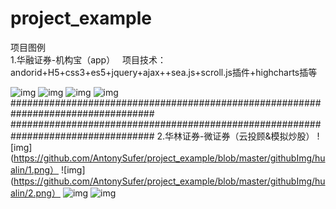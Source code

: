 # project_example
项目图例  
1.华融证券-机构宝（app）   
项目技术：andorid+H5+css3+es5+jquery+ajax++sea.js+scroll.js插件+highcharts插等  

![img](https://github.com/AntonySufer/project_example/blob/master/githubImg/2.jpg)
![img](https://github.com/AntonySufer/project_example/blob/master/githubImg/4.png)
![img](https://github.com/AntonySufer/project_example/blob/master/githubImg/6.png)
![img](https://github.com/AntonySufer/project_example/blob/master/githubImg/7.png)   
##################################################################################
##################################################################################
2.华林证券-微证券（云投顾&模拟炒股）
![img](https://github.com/AntonySufer/project_example/blob/master/githubImg/hualin/1.png）
![img](https://github.com/AntonySufer/project_example/blob/master/githubImg/hualin/2.png）
![img](https://github.com/AntonySufer/project_example/blob/master/githubImg/hualin/3.png)
![img](https://github.com/AntonySufer/project_example/blob/master/githubImg/hualin/4.png)
